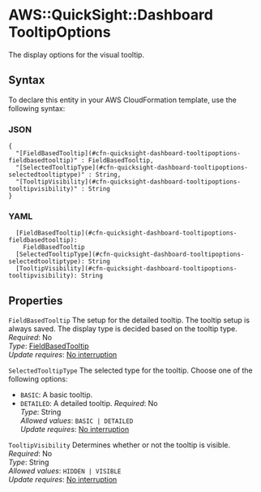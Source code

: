 # AWS::QuickSight::Dashboard TooltipOptions<a name="aws-properties-quicksight-dashboard-tooltipoptions"></a>

The display options for the visual tooltip\.

## Syntax<a name="aws-properties-quicksight-dashboard-tooltipoptions-syntax"></a>

To declare this entity in your AWS CloudFormation template, use the following syntax:

### JSON<a name="aws-properties-quicksight-dashboard-tooltipoptions-syntax.json"></a>

```
{
  "[FieldBasedTooltip](#cfn-quicksight-dashboard-tooltipoptions-fieldbasedtooltip)" : FieldBasedTooltip,
  "[SelectedTooltipType](#cfn-quicksight-dashboard-tooltipoptions-selectedtooltiptype)" : String,
  "[TooltipVisibility](#cfn-quicksight-dashboard-tooltipoptions-tooltipvisibility)" : String
}
```

### YAML<a name="aws-properties-quicksight-dashboard-tooltipoptions-syntax.yaml"></a>

```
  [FieldBasedTooltip](#cfn-quicksight-dashboard-tooltipoptions-fieldbasedtooltip): 
    FieldBasedTooltip
  [SelectedTooltipType](#cfn-quicksight-dashboard-tooltipoptions-selectedtooltiptype): String
  [TooltipVisibility](#cfn-quicksight-dashboard-tooltipoptions-tooltipvisibility): String
```

## Properties<a name="aws-properties-quicksight-dashboard-tooltipoptions-properties"></a>

`FieldBasedTooltip`  <a name="cfn-quicksight-dashboard-tooltipoptions-fieldbasedtooltip"></a>
The setup for the detailed tooltip\. The tooltip setup is always saved\. The display type is decided based on the tooltip type\.  
*Required*: No  
*Type*: [FieldBasedTooltip](aws-properties-quicksight-dashboard-fieldbasedtooltip.md)  
*Update requires*: [No interruption](https://docs.aws.amazon.com/AWSCloudFormation/latest/UserGuide/using-cfn-updating-stacks-update-behaviors.html#update-no-interrupt)

`SelectedTooltipType`  <a name="cfn-quicksight-dashboard-tooltipoptions-selectedtooltiptype"></a>
The selected type for the tooltip\. Choose one of the following options:  
+  `BASIC`: A basic tooltip\.
+  `DETAILED`: A detailed tooltip\.
*Required*: No  
*Type*: String  
*Allowed values*: `BASIC | DETAILED`  
*Update requires*: [No interruption](https://docs.aws.amazon.com/AWSCloudFormation/latest/UserGuide/using-cfn-updating-stacks-update-behaviors.html#update-no-interrupt)

`TooltipVisibility`  <a name="cfn-quicksight-dashboard-tooltipoptions-tooltipvisibility"></a>
Determines whether or not the tooltip is visible\.  
*Required*: No  
*Type*: String  
*Allowed values*: `HIDDEN | VISIBLE`  
*Update requires*: [No interruption](https://docs.aws.amazon.com/AWSCloudFormation/latest/UserGuide/using-cfn-updating-stacks-update-behaviors.html#update-no-interrupt)